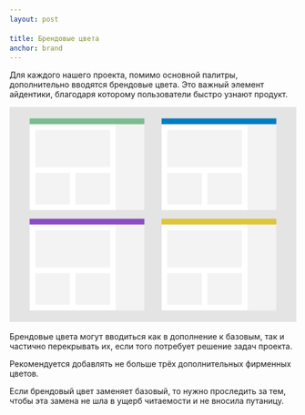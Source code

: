 ```yaml
---
layout: post

title: Брендовые цвета
anchor: brand
---
```


Для каждого нашего проекта, помимо основной палитры, дополнительно вводятся брендовые цвета. Это важный элемент айдентики, благодаря которому пользователи быстро узнают продукт.

<div class="my-4">
	<img src="img/brand/brand.svg" alt="Брендовые цвета"/> 
</div>

Брендовые цвета могут вводиться как в дополнение к базовым, так и частично перекрывать их, если того потребует решение задач проекта.  

Рекомендуется добавлять не больше трёх дополнительных фирменных цветов.

Если брендовый цвет заменяет базовый, то нужно проследить за тем, чтобы эта замена не шла в ущерб читаемости и не вносила путаницу.
 
